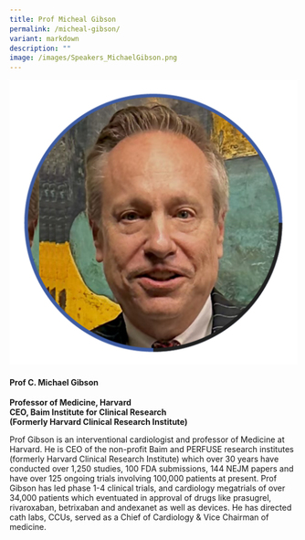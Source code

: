 ```yaml
---
title: Prof Micheal Gibson
permalink: /micheal-gibson/
variant: markdown
description: ""
image: /images/Speakers_MichaelGibson.png
---
```

<div class="row">
<div class="col is-3">
<img src="/images/Speakers_MichaelGibson.png">
</div>
<div class="col is-9 speaker-details">
	<h4><b>Prof C. Michael Gibson</b></h4>
<b>
Professor of Medicine, Harvard<br>
CEO, Baim Institute for Clinical Research<br>
(Formerly Harvard Clinical Research Institute)</b>
	
<p>Prof Gibson is an interventional cardiologist and professor of Medicine at Harvard. He is CEO of the non-profit Baim and PERFUSE research institutes (formerly Harvard Clinical Research Institute) which over 30 years have conducted over 1,250 studies, 100 FDA submissions, 144 NEJM papers and have over 125 ongoing trials involving 100,000 patients at present. Prof Gibson has led phase 1-4 clinical trials, and cardiology megatrials of over 34,000 patients which eventuated in approval of drugs like prasugrel, rivaroxaban, betrixaban and andexanet as well as devices. He has directed cath labs, CCUs, served as a Chief of Cardiology &amp; Vice Chairman of medicine.
</p>
</div>
</div>